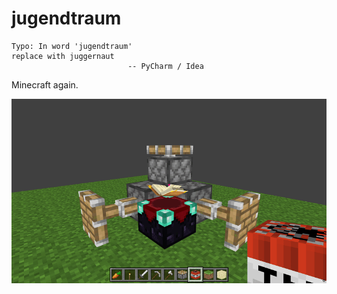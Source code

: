 
# jugendtraum

```
Typo: In word 'jugendtraum'
replace with juggernaut
                          -- PyCharm / Idea
```

Minecraft again.

![again](/.extras/again-2023-05-27.gif)
